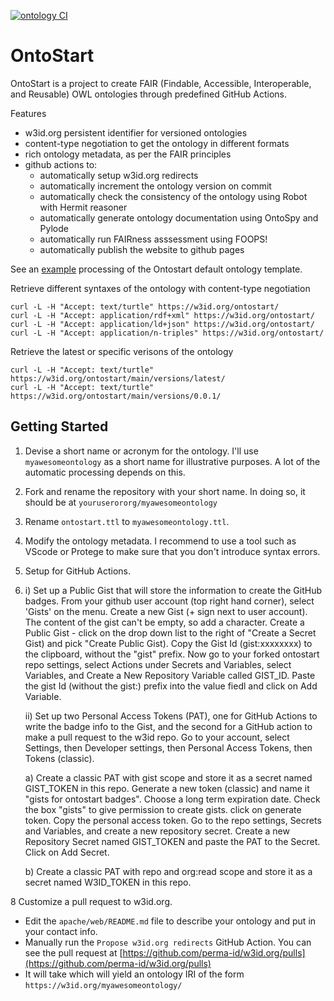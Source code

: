 [![ontology CI](https://github.com/micheldumontier/ontostart/actions/workflows/branch.yml/badge.svg)](https://github.com/micheldumontier/ontostart/actions/workflows/branch.yml)

# OntoStart 

OntoStart is a project to create FAIR (Findable, Accessible, Interoperable, and Reusable) OWL ontologies through predefined GitHub Actions.

Features
* w3id.org persistent identifier for versioned ontologies
* content-type negotiation to get the ontology in different formats
* rich ontology metadata, as per the FAIR principles
* github actions to:
   * automatically setup w3id.org redirects
   * automatically increment the ontology version on commit
   * automatically check the consistency of the ontology using Robot with Hermit reasoner
   * automatically generate ontology documentation using OntoSpy and Pylode
   * automatically run FAIRness asssessment using FOOPS!
   * automatically publish the website to github pages
 
See an [example](https://micheldumontier.github.io/ontostart/main/) processing of the Ontostart default ontology template.

Retrieve different syntaxes of the ontology with content-type negotiation
```
curl -L -H "Accept: text/turtle" https://w3id.org/ontostart/
curl -L -H "Accept: application/rdf+xml" https://w3id.org/ontostart/
curl -L -H "Accept: application/ld+json" https://w3id.org/ontostart/
curl -L -H "Accept: application/n-triples" https://w3id.org/ontostart/
```

Retrieve the latest or specific verisons of the ontology
```
curl -L -H "Accept: text/turtle" https://w3id.org/ontostart/main/versions/latest/
curl -L -H "Accept: text/turtle" https://w3id.org/ontostart/main/versions/0.0.1/
```


## Getting Started 
1. Devise a short name or acronym for the ontology. I'll use `myawesomeontology` as a short name for illustrative purposes. A lot of the automatic processing depends on this.

2. Fork and rename the repository with your short name. In doing so, it should be at `youruserororg/myawesomeontology`

4. Rename `ontostart.ttl` to `myawesomeontology.ttl`. 

5. Modify the ontology metadata. I recommend to use a tool such as VScode or Protege to make sure that you don't introduce syntax errors.

6. Setup for GitHub Actions.
7. 
   i) Set up a Public Gist that will store the information to create the GitHub badges. From your github user account (top right hand corner), select 'Gists' on the menu. Create a new Gist (+ sign next to user account). The content of the gist can't be empty, so add a character. Create a Public Gist - click on the drop down list to the right of "Create a Secret Gist) and pick "Create Public Gist). Copy the Gist Id (gist:xxxxxxxx) to the clipboard, without the "gist" prefix.  Now go to your forked ontostart repo settings, select Actions under Secrets and Variables, select Variables, and Create a New Repository Variable called GIST_ID. Paste the gist Id (without the gist:) prefix into the value fiedl and click on Add Variable.
   
   ii) Set up two Personal Access Tokens (PAT), one for GitHub Actions to write the badge info to the Gist, and the second for a GitHub action to make a pull request to the w3id repo. Go to your account, select Settings, then Developer settings, then Personal Access Tokens, then Tokens (classic).
   
   a) Create a classic PAT with gist scope and store it as a secret named GIST_TOKEN in this repo. Generate a new token (classic) and name it "gists for ontostart badges". Choose a long term expiration date. Check the box "gists" to give permission to create gists. click on generate token. Copy the personal access token. Go to the repo settings, Secrets and Variables, and create a new repository secret. Create a new Repository Secret named GIST_TOKEN and paste the PAT to the Secret. Click on Add Secret.
   
   b) Create a classic PAT with repo and org:read scope and store it as a secret named W3ID_TOKEN in this repo.
   
8 Customize a pull request to w3id.org.
  * Edit the `apache/web/README.md` file to describe your ontology and put in your contact info.
  * Manually run the `Propose w3id.org redirects` GitHub Action. You can see the pull request at [https://github.com/perma-id/w3id.org/pulls](https://github.com/perma-id/w3id.org/pulls)
  * It will take which will yield an ontology IRI of the form `https://w3id.org/myawesomeontology/`



